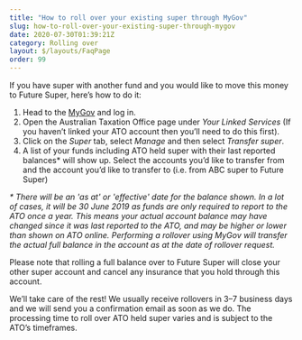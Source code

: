 ```yaml
---
title: "How to roll over your existing super through MyGov"
slug: how-to-roll-over-your-existing-super-through-mygov
date: 2020-07-30T01:39:21Z
category: Rolling over
layout: $/layouts/FaqPage
order: 99
---
```


If you have super with another fund and you would like to move this money to Future Super, here’s how to do it:

1.  Head to the [MyGov](https://my.gov.au/LoginServices/main/login) and log in.
2.  Open the Australian Taxation Office page under _Your Linked Services_ (If you haven’t linked your ATO account then you’ll need to do this first).
3.  Click on the _Super_ tab, select _Manage_ and then select _Transfer super_.
4.  A list of your funds including ATO held super with their last reported balances\* will show up. Select the accounts you’d like to transfer from and the account you’d like to transfer to (i.e. from ABC super to Future Super)

_\* There will be an 'as at' or 'effective' date for the balance shown. In a lot of cases, it will be 30 June 2019 as funds are only required to report to the ATO once a year. This means your actual account balance may have changed since it was last reported to the ATO, and may be higher or lower than shown on ATO online. Performing a rollover using MyGov will transfer the actual full balance in the account as at the date of rollover request._

Please note that rolling a full balance over to Future Super will close your other super account and cancel any insurance that you hold through this account.

We’ll take care of the rest! We usually receive rollovers in 3–7 business days and we will send you a confirmation email as soon as we do. The processing time to roll over ATO held super varies and is subject to the ATO’s timeframes.
